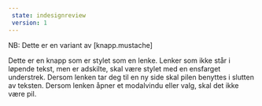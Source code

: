 ```yaml
---
 state: indesignreview
 version: 1
---
```

NB: Dette er en variant av [knapp.mustache]

Dette er en knapp som er stylet som en lenke. Lenker som ikke står i løpende tekst, men er adskilte, skal være stylet med en ensfarget understrek. Dersom lenken tar deg til en ny side skal pilen  benyttes i slutten av teksten. Dersom lenken åpner et modalvindu eller valg, skal det ikke være pil.
